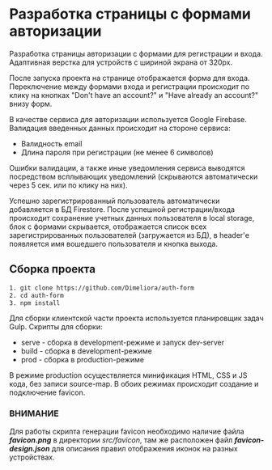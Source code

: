 # Разработка страницы с формами авторизации

Разработка страницы авторизации с формами для регистрации и входа.
Адаптивная верстка для устройств с шириной экрана от 320px.

После запуска проекта на странице отображается форма для входа. Переключение между формами входа и регистрации происходит по клику на кнопках "Don't have an account?" и "Have already an account?" внизу форм.

В качестве сервиса для авторизации используется Google Firebase. Валидация введенных данных происходит на стороне сервиса:

-   Валидность email
-   Длина пароля при регистрации (не менее 6 символов)

Ошибки валидации, а также иные уведомления сервиса выводятся посредством всплывающих уведомлений (скрываются автоматически через 5 сек. или по клику на них).

Успешно зарегистрированный пользователь автоматически добавляется в БД Firestore. После успешной регистрации/входа происходит сохранение учетных данных пользователя в local storage, блок с формами скрывается, отображается список всех зарегистрированных пользователей (загружается из БД), в header'е появляется имя вошедшего пользователя и кнопка выхода.

## Сборка проекта

```bash
1. git clone https://github.com/Dimeliora/auth-form
2. cd auth-form
3. npm install
```

Для сборки клиентской части проекта используется планировщик задач Gulp.
Скрипты для сборки:

-   serve - сборка в development-режиме и запуск dev-server
-   build - сборка в development-режиме
-   prod - сборка в production-режиме

В режиме production осуществляется минификация HTML, CSS и JS кода, без записи source-map.
В обоих режимах происходит создание и подключение favicon.

### ВНИМАНИЕ

Для работы скрипта генерации favicon необходимо наличие файла **_favicon.png_** в директории _src/favicon_, там же расположен файл **_favicon-design.json_** для описания правил отображения иконок на разных устройствах.
